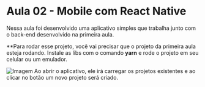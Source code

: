 # Aula 02 - Mobile com React Native

Nessa aula foi desenvolvido uma aplicativo simples que trabalha junto com o back-end desenvolvido na primeira aula.

**Para rodar esse projeto, você vai precisar que o projeto da primeira aula esteja rodando. Instale as libs com o comando **yarn** e rode o projeto em seu celular ou um emulador.

![Imagem](https://github.com/thiagocdn/aulas-bootcamp-GoStack11-rocketseat/blob/master/02-mobile-com-react-native/images/emulator_03.gif?raw=true)
Ao abrir o aplicativo, ele irá carregar os projetos existentes e ao clicar no botão um novo projeto será criado.